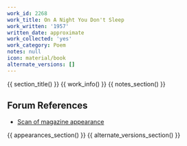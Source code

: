 ```yaml
---
work_id: 2268
work_title: On A Night You Don't Sleep
work_written: '1957'
written_date: approximate
work_collected: 'yes'
work_category: Poem
notes: null
icon: material/book
alternate_versions: []
---
```


{{ section_title() }}
{{ work_info() }}
{{ notes_section() }}
## Forum References
- [Scan of magazine appearance](https://bukowskiforum.com/threads/harlequin-vol-2-no-1-1957-the-piano-that-ate-a-man-a-shirt-and-a-lion.7343/)

{{ appearances_section() }}
{{ alternate_versions_section() }}